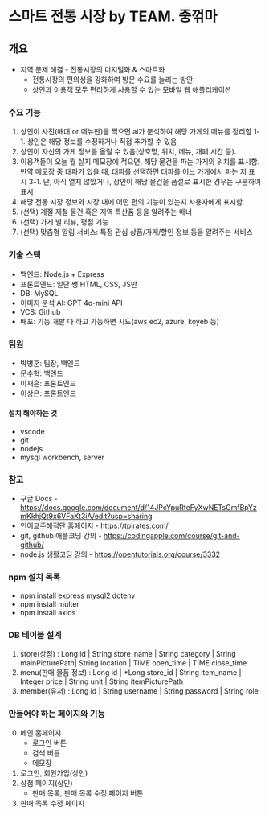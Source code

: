# 스마트 전통 시장 by TEAM. 중꺾마

## 개요

- 지역 문제 해결 - 전통시장의 디지털화 & 스마트화
  - 전통시장의 편의성을 강화하여 방문 수요를 늘리는 방안.
  - 상인과 이용객 모두 편리하게 사용할 수 있는 모바일 웹 애플리케이션

### 주요 기능

1. 상인이 사진(매대 or 메뉴판)을 찍으면 ai가 분석하여 해당 가게의 메뉴를 정리함
   1-1. 상인은 해당 정보를 수정하거나 직접 추가할 수 있음
2. 상인이 자신의 가게 정보를 올릴 수 있음(상호명, 위치, 메뉴, 개폐 시간 등).
3. 이용객들이 오늘 뭘 살지 메모장에 적으면, 해당 물건을 파는 가게의 위치를 표시함. 만약 메모장 중 대파가 있을 때, 대파를 선택하면 대파를 어느 가게에서 파는 지 표시
   3-1. 단, 아직 열지 않았거나, 상인이 해당 물건을 품절로 표시한 경우는 구분하여 표시
4. 해당 전통 시장 정보와 시장 내에 어떤 편의 기능이 있는지 사용자에게 표시함
5. (선택) 계절 제철 물건 혹은 지역 특산품 등을 알려주는 배너
6. (선택) 가게 별 리뷰, 평점 기능
7. (선택) 맞춤형 알림 서비스: 특정 관심 상품/가게/할인 정보 등을 알려주는 서비스

### 기술 스택

- 백엔드: Node.js + Express
- 프론트엔드: 일단 쌩 HTML, CSS, JS만
- DB: MySQL
- 이미지 분석 AI: GPT 4o-mini API
- VCS: Github
- 배포: 기능 개발 다 하고 가능하면 시도(aws ec2, azure, koyeb 등)

### 팀원

- 박병훈: 팀장, 백엔드
- 문수혁: 백엔드
- 이재훈: 프론트엔드
- 이상은: 프론트엔드

#### 설치 해야하는 것

- vscode
- git
- nodejs
- mysql workbench, server

### 참고

- 구글 Docs - https://docs.google.com/document/d/14JPcYpuRteFyXwNETsGmfBpYzmKkhjQt9x6VFaXt3iA/edit?usp=sharing
- 인어교주해적단 홈페이지 - https://tpirates.com/
- git, github 애플코딩 강의 - https://codingapple.com/course/git-and-github/
- node.js 생활코딩 강의 - https://opentutorials.org/course/3332

### npm 설치 목록

- npm install express mysql2 dotenv
- npm install multer
- npm install axios

### DB 테이블 설계

1. store(상점)
   : Long id | String store_name | String category | String mainPicturePath| String location | TIME open_time | TIME close_time
2. menu(판매 물품 정보)
   : Long id | \*Long store_id | String item_name | Integer price | String unit | String itemPicturePath
3. member(유저)
   : Long id | String username | String password | String role

### 만들어야 하는 페이지와 기능

0. 메인 홈페이지
   - 로그인 버튼
   - 검색 버튼
   - 메모장
1. 로그인, 회원가입(상인)
2. 상점 페이지(상인)
   - 판매 목록, 판매 목록 수정 페이지 버튼
3. 판매 목록 수정 페이지
